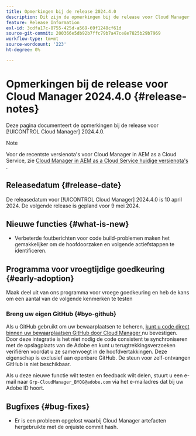 ```yaml
---
title: Opmerkingen bij de release 2024.4.0
description: Dit zijn de opmerkingen bij de release voor Cloud Manager 2024.4.0.
feature: Release Information
exl-id: 3cdfa17c-8755-425d-a569-69f1248cf61d
source-git-commit: 200366e5db92b7ffc79b7a47ce8e7825b29b7969
workflow-type: tm+mt
source-wordcount: '223'
ht-degree: 0%

---
```


# Opmerkingen bij de release voor Cloud Manager 2024.4.0 {#release-notes}

Deze pagina documenteert de opmerkingen bij de release voor [!UICONTROL Cloud Manager] 2024.4.0.

>[!NOTE]
>
>Voor de recentste versienota&#39;s voor Cloud Manager in AEM as a Cloud Service, zie [ Cloud Manager in AEM as a Cloud Service huidige versienota&#39;s ](https://experienceleague.adobe.com/docs/experience-manager-cloud-service/content/implementing/using-cloud-manager/release-notes-cloud-manager/release-notes-cm-current.html).

## Releasedatum {#release-date}

De releasedatum voor [!UICONTROL Cloud Manager] 2024.4.0 is 10 april 2024. De volgende release is gepland voor 9 mei 2024.

## Nieuwe functies {#what-is-new}

* Verbeterde foutberichten voor code build-problemen maken het gemakkelijker om de hoofdoorzaken en volgende actiefstappen te identificeren.

## Programma voor vroegtijdige goedkeuring {#early-adoption}

Maak deel uit van ons programma voor vroege goedkeuring en heb de kans om een aantal van de volgende kenmerken te testen

### Breng uw eigen GitHub {#byo-github}

Als u GitHub gebruikt om uw bewaarplaatsen te beheren, [ kunt u code direct binnen uw bewaarplaatsen GitHub door Cloud Manager ](/help/managing-code/private-repositories.md) nu bevestigen. Door deze integratie is het niet nodig de code consistent te synchroniseren met de opslagplaats van de Adobe en kunt u terugtrekkingsverzoeken verifiëren voordat u ze samenvoegt in de hoofdvertakkingen. Deze eigenschap is exclusief aan openbare GitHub. De steun voor zelf-ontvangen GitHub is niet beschikbaar.

Als u deze nieuwe functie wilt testen en feedback wilt delen, stuurt u een e-mail naar `Grp-CloudManager_BYOG@adobe.com` via het e-mailadres dat bij uw Adobe ID hoort.

## Bugfixes {#bug-fixes}

* Er is een probleem opgelost waarbij Cloud Manager artefacten hergebruikte met de onjuiste commit hash.
